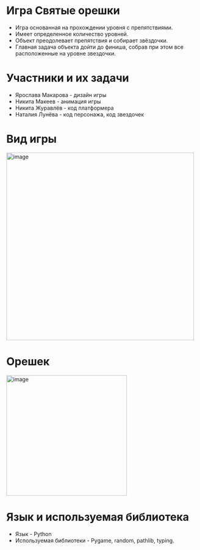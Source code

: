 # Игра Святые орешки
 - Игра основанная на прохождении уровня с препятствиями. 
 - Имеет определенное количество уровней. 
 - Объект преодолевает препятствия и собирает звёздочки. 
 - Главная задача объекта дойти до финиша, собрав при этом все расположенные на уровне звездочки. 

# Участники и их задачи 
 - Ярослава Макарова - дизайн игры
 - Никита Макеев - анимация игры
 - Никита Журавлёв - код платформера
 - Наталия Лунёва - код персонажа, код звездочек

# Вид игры
<img width="492" alt="image" src="https://user-images.githubusercontent.com/131642251/234784365-3ec3b516-ca3a-4276-abd9-4ae1b0f222ed.png">

# Орешек 
<img width="316" alt="image" src="https://user-images.githubusercontent.com/131642251/236786879-4f2ea147-1320-4937-ae96-d9780e714510.png">

# Язык и используемая библиотека 
  - Язык - Python
  - Используемая библиотеки - Pygame, random, pathlib, typing.
